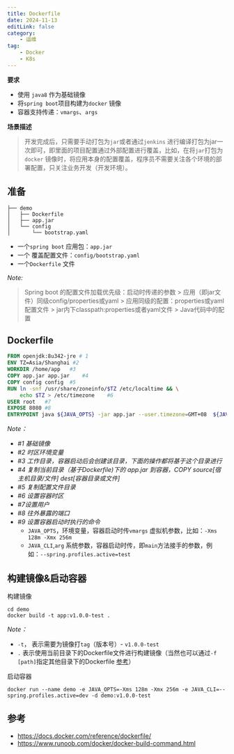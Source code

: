 ```yaml
---
title: Dockerfile
date: 2024-11-13
editLink: false
category:
    - 运维
tag: 
    - Docker
    - K8s
---
```


**要求**

- 使用 `java8` 作为基础镜像
- 将`spring boot`项目构建为`docker` 镜像
- 容器支持传递：`vmargs`、`args`

**场景描述**

> 开发完成后，只需要手动打包为`jar`或者通过`jenkins` 进行编译打包为jar一次即可，即里面的项目配置通过外部配置进行覆盖，比如，在将`jar`打包为`docker` 镜像时，将应用本身的配置覆盖，程序员不需要关注各个环境的部署配置，只关注业务开发（开发环境）。

## 准备

```shel
├── demo
│   ├── Dockerfile
│   ├── app.jar
│   └── config
│       └── bootstrap.yaml
```

- 一个`spring boot` 应用包：`app.jar`
- 一个 覆盖配置文件：`config/bootstrap.yaml`
- 一个`Dockerfile` 文件

*Note:*
> Spring boot 的配置文件加载优先级：启动时传递的参数 > 应用（即jar文件）同级config/properties或yaml > 应用同级的配置：properties或yaml配置文件 > jar内下classpath:properties或者yaml文件 > Java代码中的配置

## Dockerfile

```dockerfile
FROM openjdk:8u342-jre # 1 
ENV TZ=Asia/Shanghai #2
WORKDIR /home/app   #3
COPY app.jar app.jar    #4 
COPY config config  #5
RUN ln -snf /usr/share/zoneinfo/$TZ /etc/localtime && \
    echo $TZ > /etc/timezone    #6
USER root   #7
EXPOSE 8080 #8
ENTRYPOINT java ${JAVA_OPTS} -jar app.jar --user.timezone=GMT+08  ${JAVA_CLI}   #9
```

*Note：*

- *#1 基础镜像*
- *#2 时区环境变量*
- *#3 工作目录，容器启动后会创建该目录，下面的操作都将基于这个目录进行*
- *#4 复制当前目录（基于Dockerfile)下的 app.jar 到容器，COPY source[宿主机目录/文件] dest[容器目录或文件]*
- *#5 复制配置文件目录*
- *#6 设置容器时区*
- *#7设置用户*
- *#8 往外暴露的端口*
- *#9 设置容器启动时执行的命令*
  - `JAVA_OPTS`，环境变量，容器启动时传`vmargs` 虚拟机参数，比如：`-Xms 128m -Xmx 256m`
  - `JAVA_CLI`,`arg` 系统参数，容器启动时传，即`main`方法接手的参数，例如：`--spring.profiles.active=test`

## 构建镜像&启动容器

构建镜像

```shell
cd demo
docker build -t app:v1.0.0-test .
```

*Note：*

- `-t`， 表示需要为镜像打`tag`（版本号）- `v1.0.0-test`
- `.` 表示使用当前目录下的Dockerfile文件进行构建镜像（当然也可以通过`-f [path]`指定其他目录下的Dockerfile [参考](https://www.runoob.com/docker/docker-build-command.html)）

启动容器

```shell
docker run --name demo -e JAVA_OPTS=-Xms 128m -Xmx 256m -e JAVA_CLI=--spring.profiles.active=dev -d demo:v1.0.0-test
```

## 参考

- https://docs.docker.com/reference/dockerfile/
- https://www.runoob.com/docker/docker-build-command.html